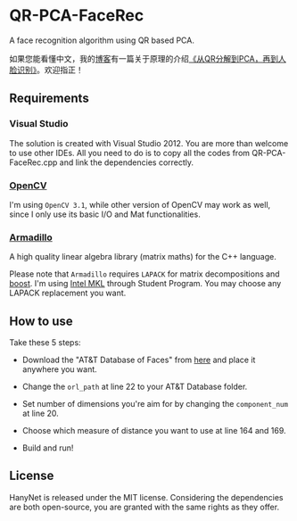 # QR-PCA-FaceRec

A face recognition algorithm using QR based PCA.

如果您能看懂中文，我的[博客](http://johnhany.net/)有一篇关于原理的介绍[《从QR分解到PCA，再到人脸识别》](http://johnhany.net/2016/05/from-qr-decomposition-to-pca-to-face-recognition/)。欢迎指正！

## Requirements

### Visual Studio
The solution is created with Visual Studio 2012. You are more than welcome to use other IDEs. All you need to do is to copy all the codes from QR-PCA-FaceRec.cpp and link the dependencies correctly.

### [OpenCV](http://opencv.org/downloads.html)
I'm using `OpenCV 3.1`, while other version of OpenCV may work as well, since I only use its basic I/O and Mat functionalities.

### [Armadillo](http://arma.sourceforge.net/)
A high quality linear algebra library (matrix maths) for the C++ language.

Please note that `Armadillo` requires `LAPACK` for matrix decompositions and [boost](http://www.boost.org/). I'm using [Intel MKL](https://software.intel.com/en-us/intel-mkl) through Student Program. You may choose any LAPACK replacement you want.

## How to use

Take these 5 steps:

* Download the "AT&T Database of Faces" from [here](http://www.cl.cam.ac.uk/research/dtg/attarchive/facedatabase.html) and place it anywhere you want.

* Change the `orl_path` at line 22 to your AT&T Database folder.

* Set number of dimensions you're aim for by changing the `component_num` at line 20.

* Choose which measure of distance you want to use at line 164 and 169.

* Build and run!
 
## License

HanyNet is released under the MIT license. Considering the dependencies are both open-source, you are granted with the same rights as they offer.
